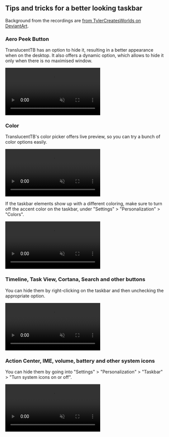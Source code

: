 ## Tips and tricks for a better looking taskbar

Background from the recordings are [from TylerCreatesWorlds on DeviantArt](https://www.deviantart.com/tylercreatesworlds/art/The-Ghost-Nebula-301172187).


### Aero Peek Button

TranslucentTB has an option to hide it, resulting in a better appearance when on the desktop. It also offers a dynamic option, which allows to hide it only when there is no maximised window.

<video autoplay="true" muted="true" loop="true" src="assets/tips/peek.mp4"></video>


### Color

TranslucentTB's color picker offers live preview, so you can try a bunch of color options easily.

<video autoplay="true" muted="true" loop="true" src="assets/tips/accent_color.mp4"></video>

If the taskbar elements show up with a different coloring, make sure to turn off the accent color on the taskbar, under "Settings" > "Personalization" > "Colors".

<video autoplay="true" muted="true" loop="true" src="assets/tips/taskbar_color.mp4"></video>


### Timeline, Task View, Cortana, Search and other buttons

You can hide them by right-clicking on the taskbar and then unchecking the appropriate option.

<video autoplay="true" muted="true" loop="true" src="assets/tips/taskbar_buttons.mp4"></video>


### Action Center, IME, volume, battery and other system icons

You can hide them by going into "Settings" > "Personalization" > "Taskbar" > "Turn system icons on or off".

<video autoplay="true" muted="true" loop="true" src="assets/tips/system_icons.mp4"></video>
